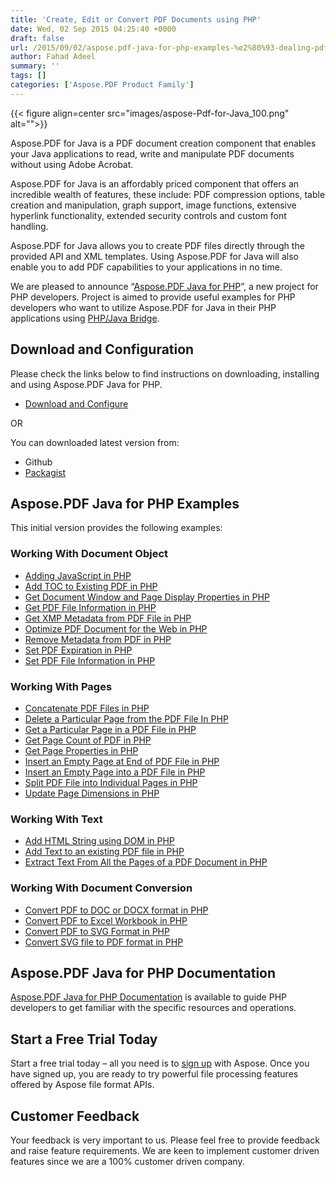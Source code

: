 ```yaml
---
title: 'Create, Edit or Convert PDF Documents using PHP'
date: Wed, 02 Sep 2015 04:25:40 +0000
draft: false
url: /2015/09/02/aspose.pdf-java-for-php-examples-%e2%80%93-dealing-pdf-documents-using-powerful-java-api/
author: Fahad Adeel
summary: ''
tags: []
categories: ['Aspose.PDF Product Family']
---
```




{{< figure align=center src="images/aspose-Pdf-for-Java_100.png" alt="">}}


Aspose.PDF for Java is a PDF document creation component that enables your Java applications to read, write and manipulate PDF documents without using Adobe Acrobat.

Aspose.PDF for Java is an affordably priced component that offers an incredible wealth of features, these include: PDF compression options, table creation and manipulation, graph support, image functions, extensive hyperlink functionality, extended security controls and custom font handling.

Aspose.PDF for Java allows you to create PDF files directly through the provided API and XML templates. Using Aspose.PDF for Java will also enable you to add PDF capabilities to your applications in no time.

We are pleased to announce “[Aspose.PDF Java for PHP][1]”, a new project for PHP developers. Project is aimed to provide useful examples for PHP developers who want to utilize Aspose.PDF for Java in their PHP applications using [PHP/Java Bridge][2].

## Download and Configuration

Please check the links below to find instructions on downloading, installing and using Aspose.PDF Java for PHP.

*   [Download and Configure][3]

OR

You can downloaded latest version from:

*   Github
*   [Packagist][4]

## Aspose.PDF Java for PHP Examples

This initial version provides the following examples:

### Working With Document Object

*   [Adding JavaScript in PHP][5]
*   [Add TOC to Existing PDF in PHP][6]
*   [Get Document Window and Page Display Properties in PHP][7]
*   [Get PDF File Information in PHP][8]
*   [Get XMP Metadata from PDF File in PHP][9]
*   [Optimize PDF Document for the Web in PHP][10]
*   [Remove Metadata from PDF in PHP][11]
*   [Set PDF Expiration in PHP][12]
*   [Set PDF File Information in PHP][13]

### Working With Pages

*   [Concatenate PDF Files in PHP][14]
*   [Delete a Particular Page from the PDF File In PHP][15]
*   [Get a Particular Page in a PDF File in PHP][16]
*   [Get Page Count of PDF in PHP][17]
*   [Get Page Properties in PHP][18]
*   [Insert an Empty Page at End of PDF File in PHP][19]
*   [Insert an Empty Page into a PDF File in PHP][20]
*   [Split PDF File into Individual Pages in PHP][21]
*   [Update Page Dimensions in PHP][22]

### Working With Text

*   [Add HTML String using DOM in PHP][23]
*   [Add Text to an existing PDF file in PHP][24]
*   [Extract Text From All the Pages of a PDF Document in PHP][25]

### Working With Document Conversion

*   [Convert PDF to DOC or DOCX format in PHP][26]
*   [Convert PDF to Excel Workbook in PHP][27]
*   [Convert PDF to SVG Format in PHP][28]
*   [Convert SVG file to PDF format in PHP][29]

## Aspose.PDF Java for PHP Documentation

[Aspose.PDF Java for PHP Documentation][30] is available to guide PHP developers to get familiar with the specific resources and operations.

## Start a Free Trial Today

Start a free trial today – all you need is to [sign up][31] with Aspose. Once you have signed up, you are ready to try powerful file processing features offered by Aspose file format APIs.

## Customer Feedback

Your feedback is very important to us. Please feel free to provide feedback and raise feature requirements. We are keen to implement customer driven features since we are a 100% customer driven company.




[1]: http://docs.aspose.com/display/PDFjava/Aspose.PDF+Java+For+PHP
[2]: http://php-java-bridge.sourceforge.net/pjb/how_it_works.php
[3]: https://docs.aspose.com/display/pdfjava/Download+and+Configure+Aspose.PDF+in+PHP
[4]: https://packagist.org/packages/asposePDF/aspose_PDF_java_for_php
[5]: https://docs.aspose.com/display/pdfjava/Adding+JavaScript+in+PHP
[6]: https://docs.aspose.com/display/pdfjava/Add+TOC+to+Existing+PDF+in+PHP
[7]: https://docs.aspose.com/display/pdfjava/Get+Document+Window+and+Page+Display+Properties+in+PHP
[8]: https://docs.aspose.com/display/pdfjava/Get+PDF+File+Information+in+PHP
[9]: https://docs.aspose.com/display/pdfjava/Get+XMP+Metadata+from+PDF+File+in+PHP
[10]: https://docs.aspose.com/display/pdfjava/Optimize+PDF+Document+for+the+Web+in+PHP
[11]: https://docs.aspose.com/display/pdfjava/Remove+Metadata+from+PDF+in+PHP
[12]: https://docs.aspose.com/display/pdfjava/Set+PDF+Expiration+in+PHP
[13]: https://docs.aspose.com/display/pdfjava/Set+PDF+File+Information+in+PHP
[14]: https://docs.aspose.com/display/pdfjava/Concatenate+PDF+Files+in+PHP
[15]: https://docs.aspose.com/display/pdfjava/Delete+a+Particular+Page+from+the+PDF+File+In+PHP
[16]: https://docs.aspose.com/display/pdfjava/Get+a+Particular+Page+in+a+PDF+File+in+PHP
[17]: https://docs.aspose.com/display/pdfjava/Get+Page+Count+of+PDF+in+PHP
[18]: https://docs.aspose.com/display/pdfjava/Get+Page+Properties+in+PHP
[19]: https://docs.aspose.com/display/pdfjava/Insert+an+Empty+Page+at+End+of+PDF+File+in+PHP
[20]: https://docs.aspose.com/display/pdfjava/Insert+an+Empty+Page+into+a+PDF+File+in+PHP
[21]: https://docs.aspose.com/display/pdfjava/Split+PDF+File+into+Individual+Pages+in+PHP
[22]: https://docs.aspose.com/display/pdfjava/Update+Page+Dimensions+in+PHP
[23]: https://docs.aspose.com/display/pdfjava/Add+HTML+String+using+DOM+in+PHP
[24]: https://docs.aspose.com/display/pdfjava/Add+Text+to+an+existing+PDF+file+in+PHP
[25]: https://docs.aspose.com/display/pdfjava/Extract+Text+From+All+the+Pages+of+a+PDF+Document+in+PHP
[26]: https://docs.aspose.com/display/pdfjava/Convert+PDF+to+DOC+or+DOCX+format+in+PHP
[27]: https://docs.aspose.com/display/pdfjava/Convert+PDF+to+Excel+Workbook+in+PHP
[28]: https://docs.aspose.com/display/pdfjava/Convert+PDF+to+SVG+Format+in+PHP
[29]: https://docs.aspose.com/display/pdfjava/Convert+SVG+file+to+PDF+format+in+PHP
[30]: http://docs.aspose.com/display/PDFjava/Aspose.PDF+Java+For+PHP
[31]: http://www.aspose.com/




